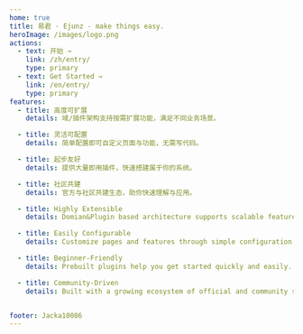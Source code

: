 ```yaml
---
home: true
title: 易君 · Ejunz - make things easy.
heroImage: /images/logo.png
actions:
  - text: 开始 →
    link: /zh/entry/
    type: primary
  - text: Get Started →
    link: /en/entry/
    type: primary
features:
  - title: 高度可扩展
    details: 域/插件架构支持按需扩展功能，满足不同业务场景。

  - title: 灵活可配置
    details: 简单配置即可自定义页面与功能，无需写代码。

  - title: 起步友好
    details: 提供大量即用插件，快速搭建属于你的系统。

  - title: 社区共建
    details: 官方与社区共建生态，助你快速理解与应用。

  - title: Highly Extensible
    details: Domian&Plugin based architecture supports scalable feature integration.

  - title: Easily Configurable
    details: Customize pages and features through simple configuration.

  - title: Beginner-Friendly
    details: Prebuilt plugins help you get started quickly and easily.

  - title: Community-Driven
    details: Built with a growing ecosystem of official and community support.


footer: Jacka10086
---
```

